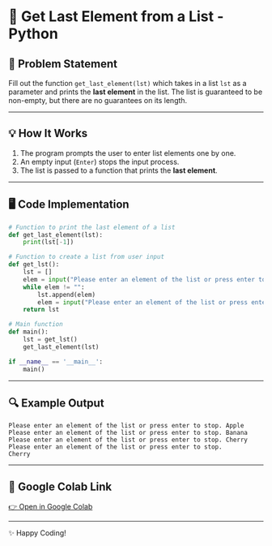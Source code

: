# 📌 Get Last Element from a List - Python

## 📝 Problem Statement
Fill out the function `get_last_element(lst)` which takes in a list `lst` as a parameter and prints the **last element** in the list. The list is guaranteed to be non-empty, but there are no guarantees on its length.

---

## 💡 How It Works
1. The program prompts the user to enter list elements one by one.
2. An empty input (`Enter`) stops the input process.
3. The list is passed to a function that prints the **last element**.

---

## 🖥️ Code Implementation
```python
# Function to print the last element of a list
def get_last_element(lst):
    print(lst[-1])

# Function to create a list from user input
def get_lst():
    lst = []
    elem = input("Please enter an element of the list or press enter to stop. ")
    while elem != "":
        lst.append(elem)
        elem = input("Please enter an element of the list or press enter to stop. ")
    return lst

# Main function
def main():
    lst = get_lst()
    get_last_element(lst)

if __name__ == '__main__':
    main()
```

---

## 🔍 Example Output
```
Please enter an element of the list or press enter to stop. Apple
Please enter an element of the list or press enter to stop. Banana
Please enter an element of the list or press enter to stop. Cherry
Please enter an element of the list or press enter to stop.
Cherry
```

---

## 🔗 Google Colab Link
[👉 Open in Google Colab](https://colab.research.google.com/drive/1V1M9_xDn2jJPJDgY74sX8UhJ1UqLMKna?usp=sharing)

---

✨ Happy Coding!

